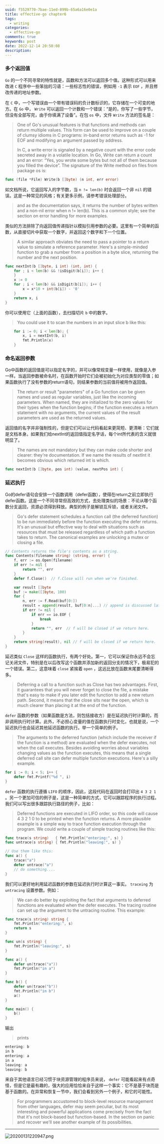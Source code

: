 ```yaml
---
uuid: f5529770-7bae-11ed-899b-65a6a16e0e1a
title: effective-go chapter6
tags:
  - writing
categories:
  - effective-go
comments: true
keywords: post
date: 2022-12-14 20:58:08
description:
---
```


<!--more-->
<!-- 1. 发布前：删除草稿的 uuid -->
<!-- 2. 发布后：补充tag，category -->

### 多个返回值

`Go` 的一个不同寻常的特性就是，函数和方法可以返回多个值。这种形式可以用来改进 `C` 程序中一些笨拙的习语：一些标志性的错误，例如用 `-1` 表示 `EOF` ，并且修改传递的地址参数。

在 `C` 中，一个写错误由一个带有错误码的负计数标识的，它存储在一个可变的地方。在 `Go` 中， `Write` 可以返回一个计数和一个错误：“是的，你写了一些字节，但没有全部写完，由于你填满了设备”。在包 `os` 中，文件 `Write` 方法的签名是：

> One of Go's unusual features is that functions and methods can return multiple values. This form can be used to improve on a couple of clumsy idioms in C programs: in-band error returns such as -1 for EOF and modifying an argument passed by address.
>
> In C, a write error is signaled by a negative count with the error code secreted away in a volatile location. In Go, Write can return a count and an error: “Yes, you wrote some bytes but not all of them because you filled the device”. The signature of the Write method on files from package os is:

```go
func (file *File) Write(b []byte) (n int, err error)
```

如文档所说，它返回写入的字节数，当 `n != len(b)` 时会返回一个非 `nil` 的错误。这是一种常见的风格；有关更多示例，请参考错误处理部分。

> and as the documentation says, it returns the number of bytes written and a non-nil error when n != len(b). This is a common style; see the section on error handling for more examples.

类似的方法排除了向返回值传递指针以模拟引用参数的必要。这里有一个简单的函数，从直接切片中获取一个数字，并返回这个数字和下一个位置。

> A similar approach obviates the need to pass a pointer to a return value to simulate a reference parameter. Here's a simple-minded function to grab a number from a position in a byte slice, returning the number and the next position.

```go
func nextInt(b []byte, i int) (int, int) {
    for ; i < len(b) && !isDigit(b[i]); i++ {
    }
    x := 0
    for ; i < len(b) && isDigit(b[i]); i++ {
        x = x*10 + int(b[i]) - '0'
    }
    return x, i
}
```

你可以使用它（上面的函数），去扫描切片 `b` 中的数字。

> You could use it to scan the numbers in an input slice b like this:

```go
    for i := 0; i < len(b); {
        x, i = nextInt(b, i)
        fmt.Println(x)
    }
```

### 命名返回参数

Go中函数的返回值是可以指定名字的，并可以像常规变量一样使用，就像是入参一样。当返回参数被命名时，在函数开始时它们会被初始化为对应类型的零值；如果函数执行了没有参数的return语句，则结果参数的当前值将被用作返回值。

> The return or result "parameters" of a Go function can be given names and used as regular variables, just like the incoming parameters. When named, they are initialized to the zero values for their types when the function begins; if the function executes a return statement with no arguments, the current values of the result parameters are used as the returned values.

返回值的名字并非强制性的，但是它们可以让代码看起来更简短、更清晰：它们就是文档本身。如果我们给nextInt的返回值指定名字话，每个int所代表的含义就很明显了。

> The names are not mandatory but they can make code shorter and clearer: they're documentation. If we name the results of nextInt it becomes obvious which returned int is which.

```go
func nextInt(b []byte, pos int) (value, nextPos int) {
```

### 延迟执行

Go的defer语句会安排一个函数调用（defer函数），使得在return之前立即执行defer函数。这是一个不同寻常但高效的方式，去处理类似的场景：不论从哪个函数分支返回，资源必须得到释放。典型的例子是解锁互斥锁，或者关闭文件。

> Go's defer statement schedules a function call (the deferred function) to be run immediately before the function executing the defer returns. It's an unusual but effective way to deal with situations such as resources that must be released regardless of which path a function takes to return. The canonical examples are unlocking a mutex or closing a file.

```go
// Contents returns the file's contents as a string.
func Contents(filename string) (string, error) {
    f, err := os.Open(filename)
    if err != nil {
        return "", err
    }
    defer f.Close()  // f.Close will run when we're finished.

    var result []byte
    buf := make([]byte, 100)
    for {
        n, err := f.Read(buf[0:])
        result = append(result, buf[0:n]...) // append is discussed later.
        if err != nil {
            if err == io.EOF {
                break
            }
            return "", err  // f will be closed if we return here.
        }
    }
    return string(result), nil // f will be closed if we return here.
}
```

延迟类似 `Close` 这样的函数执行，有两个好处。第一，它可以保证你永远不会忘记关闭文件，特别是在以后改写这个函数并添加新的返回分支的情况下，极易犯的一个错误。第二，这意味着 `close` 紧挨着 `open` ，这远比放在函数末尾要清晰得多。

> Deferring a call to a function such as Close has two advantages. First, it guarantees that you will never forget to close the file, a mistake that's easy to make if you later edit the function to add a new return path. Second, it means that the close sits near the open, which is much clearer than placing it at the end of the function.

`defer` 函数的参数（如果函数是方法，则包括接收方）是在延迟执行时计算的，而非调用执行时计算。此外，不必担心变量的值在函数执行时变化，也就是说，一个延迟执行也会延迟其他延迟函数的执行。举一个简单的例子。

> The arguments to the deferred function (which include the receiver if the function is a method) are evaluated when the defer executes, not when the call executes. Besides avoiding worries about variables changing values as the function executes, this means that a single deferred call site can defer multiple function executions. Here's a silly example.

```go
for i := 0; i < 5; i++ {
    defer fmt.Printf("%d ", i)
}
```

`defer` 函数的执行遵循 `LIFO` 的顺序，因此，这段代码在返回时会打印出 `4 3 2 1` 。另一个更加可信的例子是，这是一种简单的方式，它可以跟踪程序的执行过程。我们可以写出很多跟踪执行路径的例子，比如：

> Deferred functions are executed in LIFO order, so this code will cause 4 3 2 1 0 to be printed when the function returns. A more plausible example is a simple way to trace function execution through the program. We could write a couple of simple tracing routines like this:

```go
func trace(s string)   { fmt.Println("entering:", s) }
func untrace(s string) { fmt.Println("leaving:", s) }

// Use them like this:
func a() {
    trace("a")
    defer untrace("a")
    // do something....
}
```

我们可以更好地利用延迟函数的参数在延迟执行时计算这一事实。
`traceing` 为 `untracing` 设置参数。例如：

> We can do better by exploiting the fact that arguments to deferred functions are evaluated when the defer executes. The tracing routine can set up the argument to the untracing routine. This example:

```go
func trace(s string) string {
    fmt.Println("entering:", s)
    return s
}

func un(s string) {
    fmt.Println("leaving:", s)
}

func a() {
    defer un(trace("a"))
    fmt.Println("in a")
}

func b() {
    defer un(trace("b"))
    fmt.Println("in b")
    a()
}

func main() {
    b()
}
```

输出

> prints

```go
entering: b
in b
entering: a
in a
leaving: a
leaving: b
```

来自于其他语言已经习惯于块资源管理的程序员来说， `defer` 可能看起来有点奇怪，但是它是最有趣的，强大的应用恰恰来自于这样一个事实：它不是基于块而是基于函数的。在异常和恢复一节中，我们会看到另外一个例子，和它的可能性。

> For programmers accustomed to block-level resource management from other languages, defer may seem peculiar, but its most interesting and powerful applications come precisely from the fact that it's not block-based but function-based. In the section on panic and recover we'll see another example of its possibilities.


---
![20200131220947.png](source/assets/images/leunggeorge.github.io-image-9%201%201.png)

